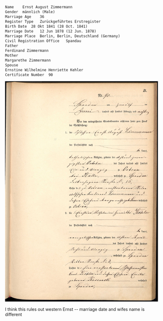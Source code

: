 
    Name	Ernst August Zimmermann
    Gender	männlich (Male)
    Marriage Age	36
    Register Type	Zurückgeführtes Erstregister
    Birth Date	28 Okt 1841 (28 Oct. 1841)
    Marriage Date	12 Jun 1878 (12 Jun. 1878)
    Marriage Place	Berlin, Berlin, Deutschland (Germany)
    Civil Registration Office	Spandau
    Father
    Ferdinand Zimmermann
    Mother
    Margarethe Zimmermann
    Spouse
    Ernstine Wilhelmine Henriette Kehler
    Certificate Number	90

![image](./1878%20Ernst%20August%20Zimmermann.jpg)


I think this rules out western Ernst -- marriage date and wifes name is different
